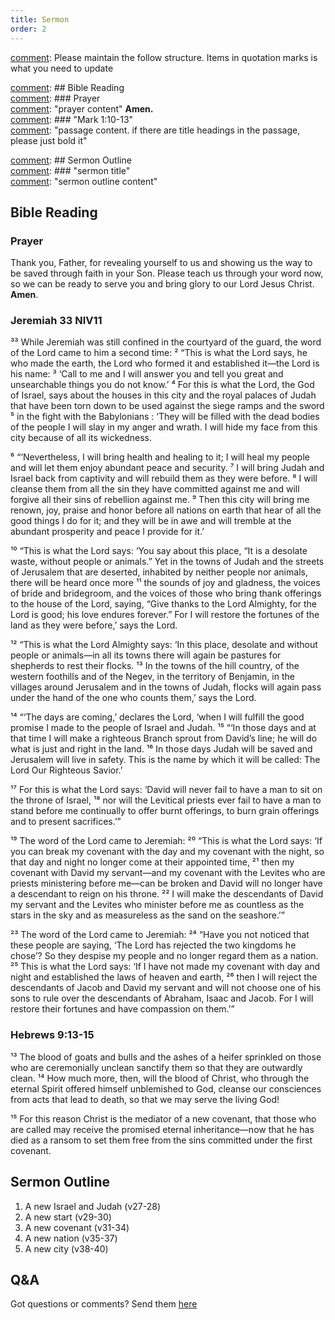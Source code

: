 ```yaml
---
title: Sermon 
order: 2
---
```


[comment]: Please maintain the follow structure. Items in quotation marks is what you need to update

[comment]: ## Bible Reading  
[comment]: ### Prayer  
[comment]: "prayer content"  **Amen.**  
[comment]:  ### "Mark 1:10-13"  
[comment]: "passage content. if there are title headings in the passage, please just bold it"  

[comment]: ## Sermon Outline  
[comment]: ### "sermon title"  
[comment]: "sermon outline content"  

[comment]: ------------------------------------------------------------------------------------

## Bible Reading

### Prayer
Thank you, Father, for revealing yourself to us and showing us the way to be saved through faith in your Son. Please teach us through your word now, so we can be ready to serve you and bring glory to our Lord Jesus Christ. **Amen**.


### Jeremiah 33 NIV11

³³ While Jeremiah was still confined in the courtyard of the guard, the word of the Lord came to him a second time: ² “This is what the Lord says, he who made the earth, the Lord who formed it and established it—the Lord is his name: 
³ ‘Call to me and I will answer you and tell you great and unsearchable things you do not know.’ 
⁴ For this is what the Lord, the God of Israel, says about the houses in this city and the royal palaces of Judah that have been torn down to be used against the siege ramps and the sword 
⁵ in the fight with the Babylonians : ‘They will be filled with the dead bodies of the people I will slay in my anger and wrath. I will hide my face from this city because of all its wickedness.

⁶ “‘Nevertheless, I will bring health and healing to it; I will heal my people and will let them enjoy abundant peace and security. ⁷ I will bring Judah and Israel back from captivity and will rebuild them as they were before. ⁸ I will cleanse them from all the sin they have committed against me and will forgive all their sins of rebellion against me. ⁹ Then this city will bring me renown, joy, praise and honor before all nations on earth that hear of all the good things I do for it; and they will be in awe and will tremble at the abundant prosperity and peace I provide for it.’

¹⁰ “This is what the Lord says: ‘You say about this place, “It is a desolate waste, without people or animals.” Yet in the towns of Judah and the streets of Jerusalem that are deserted, inhabited by neither people nor animals, there will be heard once more 
¹¹ the sounds of joy and gladness, the voices of bride and bridegroom, and the voices of those who bring thank offerings to the house of the Lord, saying,
“Give thanks to the Lord Almighty, for the Lord is good; his love endures forever.”
For I will restore the fortunes of the land as they were before,’ says the Lord.

¹² “This is what the Lord Almighty says: ‘In this place, desolate and without people or animals—in all its towns there will again be pastures for shepherds to rest their flocks.
¹³ In the towns of the hill country, of the western foothills and of the Negev, in the territory of Benjamin, in the villages around Jerusalem and in the towns of Judah, flocks will again pass under the hand of the one who counts them,’ says the Lord.

¹⁴ “‘The days are coming,’ declares the Lord, ‘when I will fulfill the good promise I made to the people of Israel and Judah.
¹⁵ “‘In those days and at that time I will make a righteous Branch sprout from David’s line; he will do what is just and right in the land.
¹⁶ In those days Judah will be saved and Jerusalem will live in safety. This is the name by which it will be called: The Lord Our Righteous Savior.’

¹⁷ For this is what the Lord says: ‘David will never fail to have a man to sit on the throne of Israel, 
¹⁸ nor will the Levitical priests ever fail to have a man to stand before me continually to offer burnt offerings, to burn grain offerings and to present sacrifices.’”

¹⁹ The word of the Lord came to Jeremiah: 
²⁰ “This is what the Lord says: ‘If you can break my covenant with the day and my covenant with the night, so that day and night no longer come at their appointed time, 
²¹ then my covenant with David my servant—and my covenant with the Levites who are priests ministering before me—can be broken and David will no longer have a descendant to reign on his throne. 
²² I will make the descendants of David my servant and the Levites who minister before me as countless as the stars in the sky and as measureless as the sand on the seashore.’”

²³ The word of the Lord came to Jeremiah: 
²⁴ “Have you not noticed that these people are saying, ‘The Lord has rejected the two kingdoms he chose’? So they despise my people and no longer regard them as a nation. 
²⁵ This is what the Lord says: ‘If I have not made my covenant with day and night and established the laws of heaven and earth, 
²⁶ then I will reject the descendants of Jacob and David my servant and will not choose one of his sons to rule over the descendants of Abraham, Isaac and Jacob. For I will restore their fortunes and have compassion on them.’”


### Hebrews 9:13-15

¹³ The blood of goats and bulls and the ashes of a heifer sprinkled on those who are ceremonially unclean sanctify them so that they are outwardly clean. ¹⁴ How much more, then, will the blood of Christ, who through the eternal Spirit offered himself unblemished to God, cleanse our consciences from acts that lead to death, so that we may serve the living God!

¹⁵ For this reason Christ is the mediator of a new covenant, that those who are called may receive the promised eternal inheritance—now that he has died as a ransom to set them free from the sins committed under the first covenant.


## Sermon Outline
1. A new Israel and Judah (v27-28)
2. A new start (v29-30)
3. A new covenant (v31-34)
4. A new nation (v35-37)
5. A new city (v38-40)


## Q&A
Got questions or comments? Send them [here](https://tinyurl.com/SGHACQuestionsAnswers)
